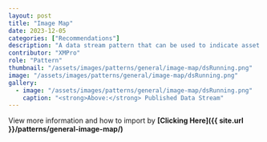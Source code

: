 ```yaml
---
layout: post
title: "Image Map"
date: 2023-12-05
categories: ["Recommendations"]
description: "A data stream pattern that can be used to indicate asset status using recommendations and the data from recommendations."
contributor: "XMPro"
role: "Pattern"
thumbnail: "/assets/images/patterns/general/image-map/dsRunning.png"
image: "/assets/images/patterns/general/image-map/dsRunning.png"
gallery:
  - image: "/assets/images/patterns/general/image-map/dsRunning.png"
    caption: "<strong>Above:</strong> Published Data Stream"
---
```


View more information and how to import by <strong>[Clicking Here]({{ site.url }}/patterns/general-image-map/)</strong>